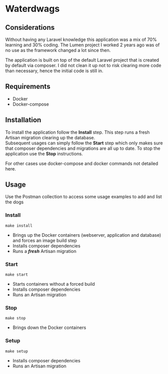# Waterdwags

## Considerations
Without having any Laravel knowledge this application was a mix of 70% learning and 30% coding. The Lumen project I worked 2 years ago was of no use as the framework changed a lot since then.  

The application is built on top of the default Laravel project that is created by default via composer. I did not clean it up not to risk clearing more code than necessary, hence the initial code is still in.


 
## Requirements
- Docker
- Docker-compose

## Installation
To install the application follow the **Install** step. This step runs a fresh Artisan migration clearing up the database.  
Subsequent usages can simply follow the **Start** step which only makes sure that composer dependencies and migrations are all up to date.
To stop the application use the **Stop** instructions.

For other cases use docker-compose and docker commands not detailed here.

## Usage
Use the Postman collection to access some usage examples to add and list the dogs

### Install
    make install
- Brings up the Docker containers (webserver, application and database) and forces an image build step
- Installs composer dependencies
- Runs a ***fresh*** Artisan migration

### Start
    make start
- Starts containers without a forced build
- Installs composer dependencies
- Runs an Artisan migration

### Stop
    make stop
- Brings down the Docker containers

### Setup
    make setup
- Installs composer dependencies
- Runs an Artisan migration
